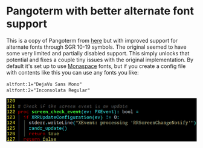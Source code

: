 # Pangoterm with better alternate font support
This is a copy of Pangoterm from [here](https://www.leonerd.org.uk/code/pangoterm/)
but with improved support for alternate fonts through SGR 10-19 symbols. The
original seemed to have some very limited and partially disabled support. This
simply unlocks that potential and fixes a couple tiny issues with the original
implementation. By default it's set up to use [Monaspace](https://monaspace.githubnext.com/)
fonts, but if you create a config file with contents like this you can use any
fonts you like:

```
altfont:1="DejaVu Sans Mono"
altfont:2="Inconsolata Regular"
```

![Screenshot of Vim with alternate fonts](example.png)
